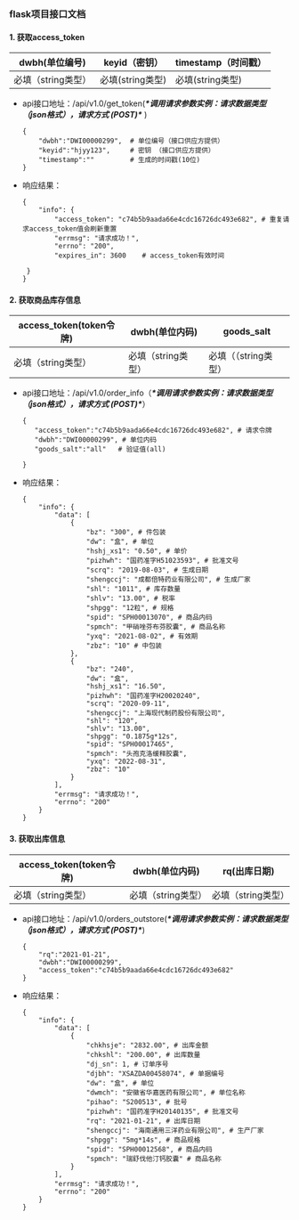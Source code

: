 ### flask项目接口文档

#### 1. 获取access_token

| dwbh(单位编号)     | keyid（密钥）    | timestamp（时间戳） |
| ------------------ | ---------------- | ------------------- |
| 必填（string类型） | 必填(string类型) | 必填(string类型)    |

* api接口地址：/api/v1.0/get_token(***\*调用请求参数实例：请求数据类型（json格式），请求方式 (POST)\**** )

  ```
  {
      "dwbh":"DWI00000299",  # 单位编号（接口供应方提供）
      "keyid":"hjyy123",     # 密钥 （接口供应方提供）
      "timestamp":""         # 生成的时间戳(10位)
  }
  ```

  

+ 响应结果：

  ```
  {
      "info": {
          "access_token": "c74b5b9aada66e4cdc16726dc493e682", # 重复请求access_token值会刷新重置
          "errmsg": "请求成功！",
          "errno": "200",
          "expires_in": 3600    # access_token有效时间
   
   }
  }
  ```

#### 2. 获取商品库存信息

| access_token(token令牌) | dwbh(单位内码)     | goods_salt           |
| ----------------------- | ------------------ | -------------------- |
| 必填（string类型）      | 必填（string类型） | 必填（（string类型） |

* api接口地址：/api/v1.0/order_info（***\*调用请求参数实例：请求数据类型（json格式），请求方式 (POST)\****）

  ```
  {
     "access_token":"c74b5b9aada66e4cdc16726dc493e682", # 请求令牌
     "dwbh":"DWI00000299", # 单位内码
     "goods_salt":"all"   # 验证值(all)
  
  }
  ```

* 响应结果：

  ```
  {
      "info": {
          "data": [
              {
                  "bz": "300", # 件包装
                  "dw": "盒", # 单位
                  "hshj_xs1": "0.50", # 单价
                  "pizhwh": "国药准字H51023593", # 批准文号
                  "scrq": "2019-08-03", # 生成日期
                  "shengccj": "成都倍特药业有限公司", # 生成厂家
                  "shl": "1011", # 库存数量
                  "shlv": "13.00", # 税率
                  "shpgg": "12粒", # 规格
                  "spid": "SPH00013070", # 商品内码
                  "spmch": "甲硝唑芬布芬胶囊", # 商品名称
                  "yxq": "2021-08-02", # 有效期
                  "zbz": "10" # 中包装
              },
              {
                  "bz": "240",
                  "dw": "盒",
                  "hshj_xs1": "16.50",
                  "pizhwh": "国药准字H20020240",
                  "scrq": "2020-09-11",
                  "shengccj": "上海现代制药股份有限公司",
                  "shl": "120",
                  "shlv": "13.00",
                  "shpgg": "0.1875g*12s",
                  "spid": "SPH00017465",
                  "spmch": "头孢克洛缓释胶囊",
                  "yxq": "2022-08-31",
                  "zbz": "10"
              }      
          ],
          "errmsg": "请求成功！",
          "errno": "200"
      }
  }
  ```

  

#### 3. 获取出库信息

| access_token(token令牌) | dwbh(单位内码)     | rq(出库日期)       |
| ----------------------- | ------------------ | ------------------ |
| 必填（string类型）      | 必填（string类型） | 必填（string类型） |

+ api接口地址：/api/v1.0/orders_outstore(***\*调用请求参数实例：请求数据类型（json格式），请求方式 (POST)\****)

  ```
  {
      "rq":"2021-01-21",
      "dwbh":"DWI00000299",
      "access_token":"c74b5b9aada66e4cdc16726dc493e682"
  }
  ```

+ 响应结果：

  ```
  {
      "info": {
          "data": [
              {
                  "chkhsje": "2832.00", # 出库金额
                  "chkshl": "200.00", # 出库数量
                  "dj_sn": 1, # 订单序号
                  "djbh": "XSAZDA00458074", # 单据编号
                  "dw": "盒", # 单位
                  "dwmch": "安徽省华嘉医药有限公司", # 单位名称
                  "pihao": "S200513", # 批号
                  "pizhwh": "国药准字H20140135", # 批准文号
                  "rq": "2021-01-21", # 出库日期
                  "shengccj": "海南通用三洋药业有限公司", # 生产厂家
                  "shpgg": "5mg*14s", # 商品规格
                  "spid": "SPH00012568", # 商品内码
                  "spmch": "瑞舒伐他汀钙胶囊" # 商品名称
              }
          ],
          "errmsg": "请求成功！",
          "errno": "200"
      }
  }
  ```

  